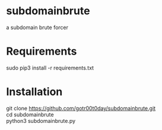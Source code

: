 # subdomainbrute
a subdomain brute forcer

# Requirements

sudo pip3 install -r requirements.txt

# Installation

git clone https://github.com/gotr00t0day/subdomainbrute.git<br>
cd subdomainbrute<br>
python3 subdomainbrute.py<br>
